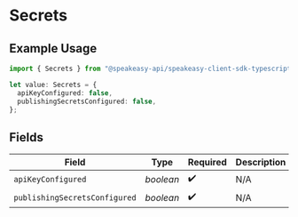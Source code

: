 # Secrets

## Example Usage

```typescript
import { Secrets } from "@speakeasy-api/speakeasy-client-sdk-typescript/sdk/models/shared";

let value: Secrets = {
  apiKeyConfigured: false,
  publishingSecretsConfigured: false,
};
```

## Fields

| Field                         | Type                          | Required                      | Description                   |
| ----------------------------- | ----------------------------- | ----------------------------- | ----------------------------- |
| `apiKeyConfigured`            | *boolean*                     | :heavy_check_mark:            | N/A                           |
| `publishingSecretsConfigured` | *boolean*                     | :heavy_check_mark:            | N/A                           |